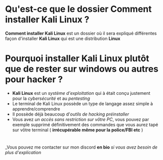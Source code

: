 # Qu'est-ce que le dossier Comment installer Kali Linux ?
__Comment installer Kali Linux__ est un dossier où il sera expliqué différentes façon d'installer __Kali Linux__ qui est une distribution __Linux__
# Pourquoi installer Kali Linux plutôt que de rester sur windows ou autres pour hacker ?
- __Kali Linux__ est un _système d'exploitation_ qui à était conçu justement pour la _cybersécurité_ et au _pentesting_
- Le terminal de Kali Linux possède un type de langage assez simple à apprendre/comprendre
- Il possède déjà beaucoup d'_outils de hacking préinstaller_
- Vous avez _un accès sans restriction sur vôtre PC_, vous pouvez par exemple supprimé définitivement des commandes que vous aurez tapé sur vôtre terminal ( __irrécupérable même pour la police/FBI etc__ ) 
# 
_Vous pouvez me contacter sur mon discord __en bio__ _si vous avez besoin de plus d'explication_
